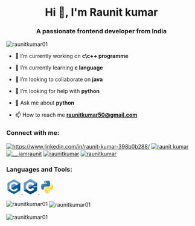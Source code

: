 <h1 align="center">Hi 👋, I'm Raunit kumar</h1>
<h3 align="center">A passionate frontend developer from India</h3>

<p align="left"> <img src="https://komarev.com/ghpvc/?username=raunitkumar01&label=Profile%20views&color=0e75b6&style=flat" alt="raunitkumar01" /> </p>

- 🔭 I’m currently working on **c\c++ programme**

- 🌱 I’m currently learning **c language**

- 👯 I’m looking to collaborate on **java**

- 🤝 I’m looking for help with **python**

- 💬 Ask me about **python**

- 📫 How to reach me **raunitkumar50@gmail.com**

<h3 align="left">Connect with me:</h3>
<p align="left">
<a href="https://linkedin.com/in/https://www.linkedin.com/in/raunit-kumar-398b0b288/" target="blank"><img align="center" src="https://raw.githubusercontent.com/rahuldkjain/github-profile-readme-generator/master/src/images/icons/Social/linked-in-alt.svg" alt="https://www.linkedin.com/in/raunit-kumar-398b0b288/" height="30" width="40" /></a>
<a href="https://fb.com/raunit kumar" target="blank"><img align="center" src="https://raw.githubusercontent.com/rahuldkjain/github-profile-readme-generator/master/src/images/icons/Social/facebook.svg" alt="raunit kumar" height="30" width="40" /></a>
<a href="https://instagram.com/__.iamraunit" target="blank"><img align="center" src="https://raw.githubusercontent.com/rahuldkjain/github-profile-readme-generator/master/src/images/icons/Social/instagram.svg" alt="__.iamraunit" height="30" width="40" /></a>
<a href="https://www.hackerrank.com/raunitkumar" target="blank"><img align="center" src="https://raw.githubusercontent.com/rahuldkjain/github-profile-readme-generator/master/src/images/icons/Social/hackerrank.svg" alt="raunitkumar" height="30" width="40" /></a>
<a href="https://www.leetcode.com/raunitkumar" target="blank"><img align="center" src="https://raw.githubusercontent.com/rahuldkjain/github-profile-readme-generator/master/src/images/icons/Social/leet-code.svg" alt="raunitkumar" height="30" width="40" /></a>
</p>

<h3 align="left">Languages and Tools:</h3>
<p align="left"> <a href="https://www.cprogramming.com/" target="_blank" rel="noreferrer"> <img src="https://raw.githubusercontent.com/devicons/devicon/master/icons/c/c-original.svg" alt="c" width="40" height="40"/> </a> <a href="https://www.w3schools.com/cpp/" target="_blank" rel="noreferrer"> <img src="https://raw.githubusercontent.com/devicons/devicon/master/icons/cplusplus/cplusplus-original.svg" alt="cplusplus" width="40" height="40"/> </a> <a href="https://www.python.org" target="_blank" rel="noreferrer"> <img src="https://raw.githubusercontent.com/devicons/devicon/master/icons/python/python-original.svg" alt="python" width="40" height="40"/> </a> </p>

<p><img align="left" src="https://github-readme-stats.vercel.app/api/top-langs?username=raunitkumar01&show_icons=true&locale=en&layout=compact" alt="raunitkumar01" /></p>

<p>&nbsp;<img align="center" src="https://github-readme-stats.vercel.app/api?username=raunitkumar01&show_icons=true&locale=en" alt="raunitkumar01" /></p>

<p><img align="center" src="https://github-readme-streak-stats.herokuapp.com/?user=raunitkumar01&" alt="raunitkumar01" /></p>
